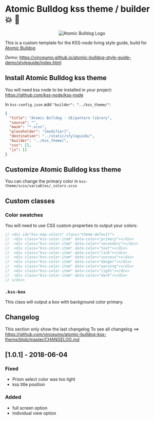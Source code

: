 # Atomic Bulldog kss theme / builder :collision: :dog:

<p align="center"> 
<img src="https://image.ibb.co/mmS6Hc/Artboard_1.png" alt="Atomic Bulldog Logo">
</p>

This is a custom template for the KSS-node living style guide, build for [Atomic Bulldog](https://github.com/vinceumo/atomic-bulldog)

*Demo*: https://vinceumo.github.io/atomic-bulldog-style-guide-demo/styleguide/index.html

## Install Atomic Bulldog kss theme

You will need kss node to be installed in your project:
https://github.com/kss-node/kss-node

In `kss-config.json` add `"builder": "../kss_theme/"`:

```json
{
  "title": "Atomic Bulldog - UI/pattern library",
  "source": "",
  "mask": "*.scss",
  "placeholder": "[modifier]",
  "destination": "../static/styleguide/",
  "builder": "../kss_theme/",
  "css": [],
  "js": []
}
```

## Customize Atomic Bulldog kss theme

You can change the primary color in `kss-theme/scss/variables/_colors.scss`

## Custom classes

### Color swatches 

You will need to use CSS custom properties to output your colors:

```scss
// <div id="kss-map-colors" class="theme-default">
//  <div class="kss-color-item" data-color="primary"></div>
//  <div class="kss-color-item" data-color="secondary"></div>
//  <div class="kss-color-item" data-color="text"></div>
//  <div class="kss-color-item" data-color="link"></div>
//  <div class="kss-color-item" data-color="success"></div>
//  <div class="kss-color-item" data-color="danger"></div>
//  <div class="kss-color-item" data-color="warning"></div>
//  <div class="kss-color-item" data-color="light"></div>
//  <div class="kss-color-item" data-color="dark"></div>
// </div>
```

### `.kss-box`

This class will output a box with background color primary.

## Changelog

This section only show the last changelog
To see all changelog ==> https://github.com/vinceumo/atomic-bulldog-kss-theme/blob/master/CHANGELOG.md

## [1.0.1] - 2018-06-04

### Fixed

- Prism select color was too light
- kss title position

### Added

- full screen option
- Individual view option